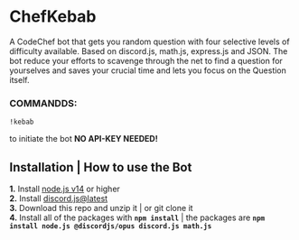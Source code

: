 # ChefKebab
A CodeChef bot that gets you random question with four selective levels of difficulty available. Based on discord.js, math.js, express.js and JSON.
The bot reduce your efforts to scavenge through the net to find a question for yourselves and saves your crucial time and lets you focus on the Question itself.

### COMMANDDS:
```
!kebab
```
to initiate the bot
**NO API-KEY NEEDED!**

## Installation | How to use the Bot
 **1.** Install [node.js v14](https://nodejs.org/api/cli.html#cli_unhandled_rejections_mode) or higher <br/>
 **2.** Install [discord.js@latest](https://discord.js.org/#/) <br/>
 **3.** Download this repo and unzip it    |    or git clone it <br/>
 **4.** Install all of the packages with **`npm install`**     |  the packages are   **`npm install node.js @discordjs/opus discord.js math.js `**
 <br/>

